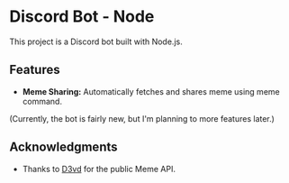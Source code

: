 # Discord Bot - Node

This project is a Discord bot built with Node.js.

## Features

- **Meme Sharing:** Automatically fetches and shares meme using meme command.

(Currently, the bot is fairly new, but I'm planning to more features later.)


## Acknowledgments
- Thanks to [D3vd](https://github.com/D3vd) for the public Meme API.